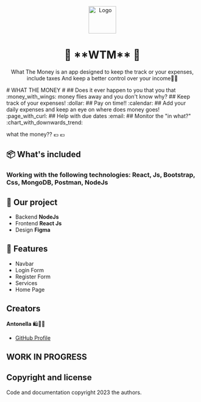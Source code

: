 <p align="center">
  <a href="https://github.com/AntoCLus/WTM">
    <img src="../WTM/client/src/images/readme.png" alt="Logo" width=72 height=72>
  </a>

  <h1 align="center">🌟 **WTM** 🌟</h1>

  <p align="center">
    What The Money is an app designed to keep the track or your expenses, include taxes
    And keep a better control over your income🛒✨
  </p>
</p>
# WHAT THE MONEY #
## Does it ever happen to you that you that :money_with_wings: money flies away and you don't know why?
## Keep track of your expenses!  :dollar:
## Pay on time!!  :calendar:
## Add your daily expenses and keep an eye on where does money goes!  :page_with_curl:
## Help with due dates 	 :email:
## Monitor the "in what?" :chart_with_downwards_trend: 

what the money?? 💶 :euro:

## 📦 **What's included**
### Working with the following technologies: **React**, **Js**, **Bootstrap**, **Css**, **MongoDB**, **Postman**, **NodeJs** ###

## 🚀 **Our project**
- Backend **NodeJs**
- Frontend **React Js**
- Design **Figma**

## 🌟 **Features**
- Navbar
- Login Form
- Register Form
- Services
- Home Page

## Creators

**Antonella** 🛍️🌟👜

- [GitHub Profile](https://github.com/AntoCLus)



## WORK IN PROGRESS

## Copyright and license

Code and documentation copyright 2023 the authors.
